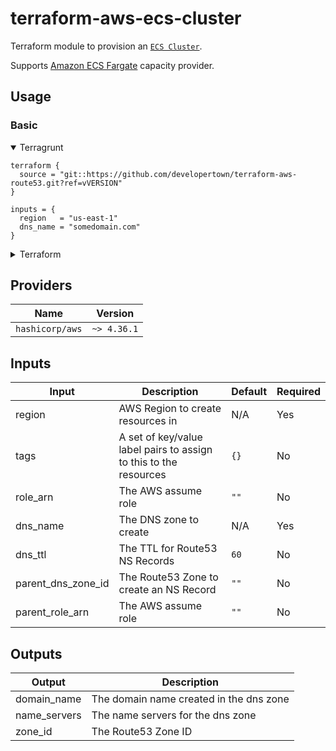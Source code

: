 # terraform-aws-ecs-cluster

Terraform module to provision an [`ECS Cluster`](https://aws.amazon.com/en/ecs/).

Supports [Amazon ECS Fargate](https://docs.aws.amazon.com/AmazonECS/latest/userguide/fargate-capacity-providers.html) capacity provider.

## Usage

### Basic

<details open>
  <summary>Terragrunt</summary>

```hcl
terraform {
  source = "git::https://github.com/developertown/terraform-aws-route53.git?ref=vVERSION"
}

inputs = {
  region   = "us-east-1"
  dns_name = "somedomain.com"
}
```

</details>

<details>
  <summary>Terraform</summary>

```hcl
module "apex_zone" {
  source  = "github.com/developertown/terraform-aws-route53.git"
  version = "VERSION"

  region   = "us-east-1"
  dns_name = "somedomain.com"
}
```

</details>

## Providers

| Name            | Version     |
| --------------- | ----------- |
| `hashicorp/aws` | `~> 4.36.1` |

## Inputs

| Input              | Description                                                       | Default | Required |
| ------------------ | ----------------------------------------------------------------- | ------- | -------- |
| region             | AWS Region to create resources in                                 | N/A     | Yes      |
| tags               | A set of key/value label pairs to assign to this to the resources | `{}`    | No       |
| role_arn           | The AWS assume role                                               | `""`    | No       |
| dns_name           | The DNS zone to create                                            | N/A     | Yes      |
| dns_ttl            | The TTL for Route53 NS Records                                    | `60`    | No       |
| parent_dns_zone_id | The Route53 Zone to create an NS Record                           | `""`    | No       |
| parent_role_arn    | The AWS assume role                                               | `""`    | No       |

## Outputs

| Output       | Description                             |
| ------------ | --------------------------------------- |
| domain_name  | The domain name created in the dns zone |
| name_servers | The name servers for the dns zone       |
| zone_id      | The Route53 Zone ID                     |
